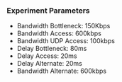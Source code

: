 ### Experiment Parameters
- Bandwidth Bottleneck: 150Kbps
- Bandwidth Access: 600kbps
- Bandwidth UDP Access: 100kbps
- Delay Bottleneck: 80ms
- Delay Access: 20ms
- Delay Alternate: 20ms
- Bandwidth Alternate: 600kbps
